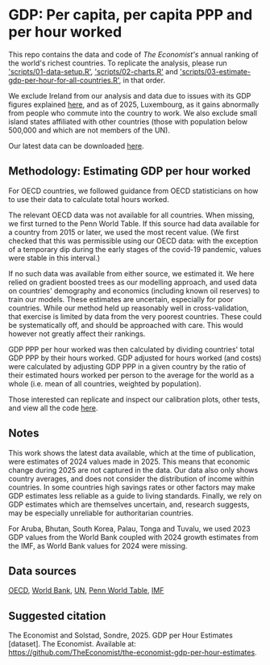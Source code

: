 # GDP: Per capita, per capita PPP and per hour worked

This repo contains the data and code of _The Economist's_ annual ranking of the world's richest countries. To replicate the analysis, please run ['scripts/01-data-setup.R'](scripts/01-data-setup.R), ['scripts/02-charts.R'](scripts/02-charts.R) and ['scripts/03-estimate-gdp-per-hour-for-all-countries.R'](scripts/03-estimate-gdp-per-hour-for-all-countries.R), in that order. 

We exclude Ireland from our analysis and data due to issues with its GDP figures explained [here](https://www.economist.com/the-economist-explains/2023/10/31/whats-weird-about-irelands-gdp), and as of 2025, Luxembourg, as it gains abnormally from people who commute into the country to work. We also exclude small island states affiliated with other countries (those with population below 500,000 and which are not members of the UN).

Our latest data can be downloaded [here](https://github.com/TheEconomist/the-economist-gdp-per-hour-estimates/blob/main/output-data/gdp_over_hours_worked_with_estimated_hours_worked.csv).

## Methodology: Estimating GDP per hour worked
For OECD countries, we followed guidance from OECD statisticians on how to use their data to calculate total hours worked. 

The relevant OECD data was not available for all countries. When missing, we first turned to the Penn World Table. If this source had data available for a country from 2015 or later, we used the most recent value. (We first checked that this was permissible using our OECD data: with the exception of a temporary dip during the early stages of the covid-19 pandemic, values were stable in this interval.) 

If no such data was available from either source, we estimated it. We here relied on gradient boosted trees as our modelling approach, and used data on countries' demography and economics (including known oil reserves) to train our models. These estimates are uncertain, especially for poor countries. While our method held up reasonably well in cross-validation, that exercise is limited by data from the very poorest countries. These could be systematically off, and should be approached with care. This would however not greatly affect their rankings. 

GDP PPP per hour worked was then calculated by dividing countries' total GDP PPP by their hours worked. GDP adjusted for hours worked (and costs) were calculated by adjusting GDP PPP in a given country by the ratio of their estimated hours worked per person to the average for the world as a whole (i.e. mean of all countries, weighted by population). 

Those interested can replicate and inspect our calibration plots, other tests, and view all the code [here](https://github.com/TheEconomist/the-economist-gdp-per-hour-estimates/blob/main/output-data/gdp_over_hours_worked_with_estimated_hours_worked.csv).

## Notes
This work shows the latest data available, which at the time of publication, were estimates of 2024 values made in 2025. This means that economic change during 2025 are not captured in the data. Our data also only shows country averages, and does not consider the distribution of income within countries. In some countries high savings rates or other factors may make GDP estimates less reliable as a guide to living standards. Finally, we rely on GDP estimates which are themselves uncertain, and, research suggests, may be especially unreliable for authoritarian countries.  

For Aruba, Bhutan, South Korea, Palau, Tonga and Tuvalu, we used 2023 GDP values from the World Bank coupled with 2024 growth estimates from the IMF, as World Bank values for 2024 were missing.

## Data sources
[OECD](https://data.oecd.org/), [World Bank](https://data.worldbank.org/), [UN](https://population.un.org/dataportal/), [Penn World Table](https://www.rug.nl/ggdc/productivity/pwt/?lang=en), [IMF](https://www.imf.org/external/datamapper/NGDP_RPCH@WEO/PER)

## Suggested citation
The Economist and Solstad, Sondre, 2025. GDP per Hour Estimates [dataset]. The Economist. Available at: https://github.com/TheEconomist/the-economist-gdp-per-hour-estimates.
